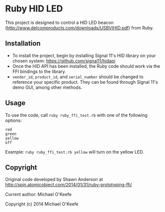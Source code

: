 Ruby HID LED
============

This project is designed to control a HID LED beacon (http://www.delcomproducts.com/downloads/USBVIHID.pdf) from Ruby. 

Installation
------------

* To install the project, begin by installing Signal 11's HID library on your chosen system: https://github.com/signal11/hidapi
* Once the HID API has been installed, the Ruby code should work via the FFI bindings to the library.
* `vendor_id`, `product_id`, and `serial_number` should be changed to reference your specific product. They can be found through Signal 11's demo GUI, among other methods.

Usage
-----

To use the code, call `ruby ruby_ffi_test.rb` with one of the following options:

    red
    green
    yellow
    off

Example: `ruby ruby_ffi_test.rb yellow` will turn on the yellow LED.

Copyright
---------

Original code developed by Shawn Anderson at http://spin.atomicobject.com/2014/01/31/ruby-prototyping-ffi/

Current author: Michael O'Keefe

Copyright (c) 2014 Michael O'Keefe
